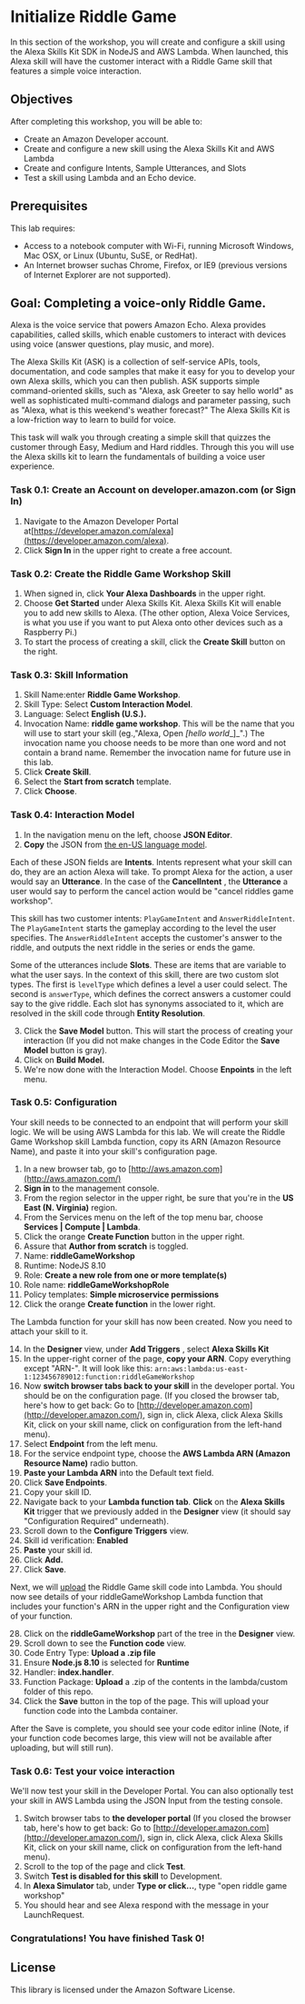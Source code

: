 # Initialize Riddle Game 

In this section of the workshop, you will create and configure a skill using the Alexa Skills Kit SDK in NodeJS and AWS Lambda. When launched, this Alexa skill will have the customer interact with a Riddle Game skill that features a simple voice interaction.

## Objectives

After completing this workshop, you will be able to:

- Create an Amazon Developer account.
- Create and configure a new skill using the Alexa Skills Kit and AWS Lambda
- Create and configure Intents, Sample Utterances, and Slots
- Test a skill using Lambda and an Echo device.

## Prerequisites

This lab requires:

- Access to a notebook computer with Wi-Fi, running Microsoft Windows, Mac OSX, or Linux (Ubuntu, SuSE, or RedHat).
- An Internet browser suchas Chrome, Firefox, or IE9 (previous versions of Internet Explorer are not supported).

## Goal: Completing a voice-only Riddle Game.
Alexa is the voice service that powers Amazon Echo. Alexa provides capabilities, called skills, which enable customers to interact with devices using voice (answer questions, play music, and more).

The Alexa Skills Kit (ASK) is a collection of self-service APIs, tools, documentation, and code samples that make it easy for you to develop your own Alexa skills, which you can then publish. ASK supports simple command-oriented skills, such as &quot;Alexa, ask Greeter to say hello world&quot; as well as sophisticated multi-command dialogs and parameter passing, such as &quot;Alexa, what is this weekend&#39;s weather forecast?&quot; The Alexa Skills Kit is a low-friction way to learn to build for voice.

This task will walk you through creating a simple skill that quizzes the customer through Easy, Medium and Hard riddles. Through this you will use the Alexa skills kit to learn the fundamentals of building a voice user experience.

### Task 0.1: Create an Account on developer.amazon.com (or Sign In)

1. Navigate to the Amazon Developer Portal at[https://developer.amazon.com/alexa](https://developer.amazon.com/alexa).
2. Click **Sign In** in the upper right to create a free account.

### Task 0.2: Create the Riddle Game Workshop Skill

1. When signed in, click **Your Alexa Dashboards** in the upper right.
2. Choose **Get Started** under Alexa Skills Kit. Alexa Skills Kit will enable you to add new skills to Alexa. (The other option, Alexa Voice Services, is what you use if you want to put Alexa onto other devices such as a Raspberry Pi.)
3. To start the process of creating a skill, click the **Create Skill** button on the right.

### Task 0.3: Skill Information

1. Skill Name:enter **Riddle Game Workshop**.
2. Skill Type: Select **Custom Interaction Model**.
3. Language: Select **English (U.S.).**
4. Invocation Name: **riddle game workshop**. This will be the name that you will use to start your skill (eg.,&quot;Alexa, Open _[hello world__]_&quot;.) The invocation name you choose needs to be more than one word and not contain a brand name. Remember the invocation name for future use in this lab.
5. Click **Create Skill**.
6. Select the **Start from scratch** template.
7. Click **Choose**.

### Task 0.4: Interaction Model

1. In the navigation menu on the left, choose **JSON Editor**.
2. **Copy** the JSON from [the en-US language model](https://github.com/CamiWilliams/LevelUpRiddles-Workshop/blob/master/Step%200%20-%20Initialize%20Riddle%20Game/models/en-US.json).

Each of these JSON fields are **Intents**. Intents represent what your skill can do, they are an action Alexa will take. To prompt Alexa for the action, a user would say an **Utterance**. In the case of the **CancelIntent** , the **Utterance** a user would say to perform the cancel action would be &quot;cancel riddles game workshop&quot;.

This skill has two customer intents: `PlayGameIntent` and `AnswerRiddleIntent`. The `PlayGameIntent` starts the gameplay according to the level the user specifies. The `AnswerRiddleIntent` accepts the customer's answer to the riddle, and outputs the next riddle in the series or ends the game.

Some of the utterances include **Slots**. These are items that are variable to what the user says. In the context of this skill, there are two custom slot types. The first is `levelType` which defines a level a user could select. The second is `answerType`, which defines the  correct answers a customer could say to the give riddle. Each slot has synonyms associated to it, which are resolved in the skill code through **Entity Resolution**.

3. Click the **Save Model** button. This will start the process of creating your interaction (If you did not make changes in the Code Editor the **Save Model** button is gray).
4. Click on **Build Model.**
8. We&#39;re now done with the Interaction Model. Choose **Enpoints** in the left menu.

### Task 0.5: Configuration

Your skill needs to be connected to an endpoint that will perform your skill logic. We will be using AWS Lambda for this lab. We will create the Riddle Game Workshop skill Lambda function, copy its ARN (Amazon Resource Name), and paste it into your skill&#39;s configuration page.

1. In a new browser tab, go to [http://aws.amazon.com](http://aws.amazon.com/)
2. **Sign in** to the management console.
3. From the region selector in the upper right, be sure that you&#39;re in the **US East (N. Virginia)** region.
4. From the Services menu on the left of the top menu bar, choose **Services | Compute | Lambda**.
5. Click the orange **Create Function** button in the upper right.
6. Assure that **Author from scratch** is toggled.
7. Name: **riddleGameWorkshop**
8. Runtime: NodeJS 8.10
9. Role: **Create a new role from one or more template(s)**
10. Role name: **riddleGameWorkshopRole**
11. Policy templates: **Simple microservice permissions**
12. Click the orange **Create function** in the lower right.

The Lambda function for your skill has now been created. Now you need to attach your skill to it.

14. In the **Designer** view, under **Add Triggers** , select **Alexa Skills Kit**
15. In the upper-right corner of the page, **copy your ARN**. Copy everything except &quot;ARN-&quot;. It will look like this:
`arn:aws:lambda:us-east-1:123456789012:function:riddleGameWorkshop`
16. Now **switch browser tabs back to your skill** in the developer portal. You should be on the configuration page. (If you closed the browser tab, here&#39;s how to get back: Go to  [http://developer.amazon.com](http://developer.amazon.com/), sign in, click Alexa, click Alexa Skills Kit, click on your skill name, click on configuration from the left-hand menu).
17. Select **Endpoint** from the left menu.
18. For the service endpoint type, choose the **AWS Lambda ARN (Amazon Resource Name)** radio button.
19. **Paste your Lambda ARN** into the Default text field.
20. Click **Save Endpoints**.
21. Copy your skill ID.
22. Navigate back to your **Lambda function tab**. **Click** on the **Alexa Skills Kit** trigger that we previously added in the **Designer** view (it should say &quot;Configuration Required&quot; underneath).
23. Scroll down to the **Configure Triggers** view.
24. Skill id verification: **Enabled**
25. **Paste** your skill id.
26. Click **Add.**
27. Click **Save**.

<a name="uploadzip"></a>Next, we will [upload](#uploadzip) the Riddle Game skill code into Lambda. You should now see details of your riddleGameWorkshop Lambda function that includes your function&#39;s ARN in the upper right and the Configuration view of your function.

28. Click on the **riddleGameWorkshop** part of the tree in the **Designer** view.
29. Scroll down to see the **Function code** view.
30. Code Entry Type: **Upload a .zip file**
31. Ensure **Node.js 8.10** is selected for **Runtime**
32. Handler: **index.handler**.
33. Function Package: **Upload** a .zip of the contents in the lambda/custom folder of this repo.
34. Click the **Save** button in the top of the page. This will upload your function code into the Lambda container.

After the Save is complete, you should see your code editor inline (Note, if your function code becomes large, this view will not be available after uploading, but will still run). 

### Task 0.6: Test your voice interaction

We&#39;ll now test your skill in the Developer Portal. You can also optionally test your skill in AWS Lambda using the JSON Input from the testing console.

1. Switch browser tabs to **the developer portal** (If you closed the browser tab, here&#39;s how to get back: Go to  [http://developer.amazon.com](http://developer.amazon.com/), sign in, click Alexa, click Alexa Skills Kit, click on your skill name, click on configuration from the left-hand menu).
2. Scroll to the top of the page and click **Test**.
3. Switch **Test is disabled for this skill** to Development.
4. In **Alexa Simulator** tab, under **Type or click…**, type &quot;open riddle game workshop&quot;
5. You should hear and see Alexa respond with the message in your LaunchRequest.



### Congratulations! You have finished Task 0!


## License

This library is licensed under the Amazon Software License.
